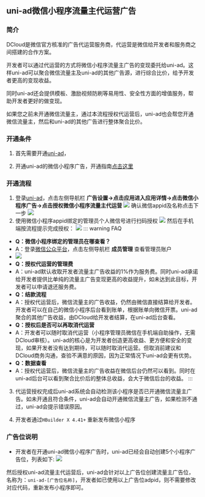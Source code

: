 ## uni-ad微信小程序流量主代运营广告

### 简介

DCloud是微信官方核准的广告代运营服务商，代运营是微信给开发者和服务商之间搭建的合作方案。

开发者可以通过代运营的方式将微信小程序流量主广告的变现委托给uni-ad。这样uni-ad可以聚合微信流量主及uni-ad的其他广告源，进行综合比价，给予开发者更高的变现收益。

同时uni-ad还会提供模板、激励视频防刷等易用性、安全性方面的增值服务，帮助开发者更好的做变现。

如果您之前未开通微信流量主，通过本流程授权代运营后，uni-ad也会帮您开通微信流量主，然后和uni-ad的其他广告进行整体聚合比价。

### 开通条件
1. 首先需要开通[uni-ad](https://uniad.dcloud.net.cn)，

2. 开通uni-ad的微信小程序广告，开通指南[点击这里](https://uniapp.dcloud.net.cn/uni-ad/ad-weixin-dcloud.html)

### 开通流程
1. 登录[uni-ad](https://uniad.dcloud.net.cn/)，点击左侧导航栏 **广告设置->点击应用进入应用详情->点击微信小程序广告->点击授权微信小程序流量主代运营**
![](https://web-ext-storage.dcloud.net.cn/doc/ad/wx_agency/apply.png)
确认微信appid及名称点击下一步
![](https://web-ext-storage.dcloud.net.cn/doc/ad/wx_agency/step1.png)
2. 使用微信小程序appid绑定的管理员个人微信号进行扫码授权
![](https://web-ext-storage.dcloud.net.cn/doc/ad/wx_agency/qrcode_agree.png)
然后在手机端按流程提示完成授权：
![](https://web-ext-storage.dcloud.net.cn/doc/ad/wx_agency/mobile.png)
::: warning FAQ
- **Q：微信小程序绑定的管理员在哪查看？**
- A：登录[微信公众平台](https://mp.weixin.qq.com/)，点击左侧导航栏 **成员管理** 查看管理员账户
- ![](https://web-ext-storage.dcloud.net.cn/doc/ad/wx_agency/mp_admin.png)
- **Q：授权代运营的管理费**
- A：uni-ad默认收取开发者流量主广告收益的1%作为服务费。同时uni-ad承诺给开发者提供比单纯的流量主广告变现更高的收益提升，如未达到此目标，开发者可以申请退还服务费。
- **Q：结款流程**
- A：授权代运营后，微信流量主的广告收益，仍然由微信直接结算给开发者。开发者可以在自己的微信小程序后台看到账单，根据账单向微信开票。uni-ad聚合的其他广告收益，由DCloud给开发者结算，在uni-ad后台查看。
- **Q：授权后是否可以再取消代运营**
- A：开发者可以随时取消代运营（小程序管理员微信在手机端自助操作，无需DCloud审核）。uni-ad的核心是为开发者创造更高收益、更方便和安全的变现，如果开发者没有达到期待，可以随时取消代运营。但取消前建议和DCloud商务沟通，查验不满意的原因，因为正常情况下uni-ad会更有优势。
- **Q：数据查看**
- A：授权代运营后，微信流量主的广告收益在微信后台仍然可以看到。同时在uni-ad后台可以看到聚合比价后的整体总收益，会大于微信后台的收益。
:::

3. 代运营授权完成后uni-ad系统会自动检测该小程序是否已开通微信流量主广告。如未开通且符合条件，uni-ad会自动开通微信流量主广告，如果检测不通过，uni-ad会提示错误原因。

4. 开发者通过`HBuilder X 4.41+` 重新发布微信小程序

### 广告位说明
- 开发者在开通uni-ad微信小程序广告时，uni-ad已经会自动创建5个小程序广告位，列表如下:
![](https://web-ext-storage.dcloud.net.cn/doc/ad/wx_agency/adp_list.png)

然后授权uni-ad流量主代运营后，uni-ad会针对以上广告位创建流量主广告位，名称为：`uni-ad-[广告位名称]`，开发者如已使用以上广告位adpid，则不需要修改对应代码，重新发布小程序即可。

